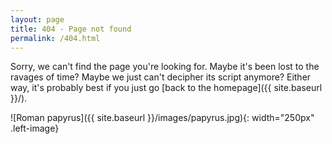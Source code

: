 ```yaml
---
layout: page
title: 404 - Page not found
permalink: /404.html
---
```


Sorry, we can't find the page you're looking for.
Maybe it's been lost to the ravages of time? Maybe we just
can't decipher its script anymore? Either way, it's probably best if you
just go [back to the homepage]({{ site.baseurl }}/).

![Roman papyrus]({{ site.baseurl }}/images/papyrus.jpg){: width="250px" .left-image}
